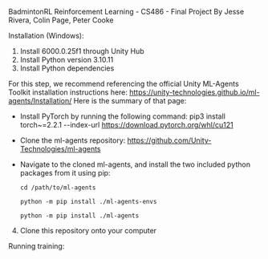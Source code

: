 BadmintonRL
Reinforcement Learning - CS486 - Final Project
By Jesse Rivera, Colin Page, Peter Cooke

Installation (Windows):
1. Install 6000.0.25f1 through Unity Hub
2. Install Python version 3.10.11
3. Install Python dependencies

For this step, we recommend referencing the official Unity ML-Agents Toolkit installation instructions here: https://unity-technologies.github.io/ml-agents/Installation/ 
Here is the summary of that page:

  * Install PyTorch by running the following command: pip3 install torch~=2.2.1 --index-url https://download.pytorch.org/whl/cu121
    
  * Clone the ml-agents repository: https://github.com/Unity-Technologies/ml-agents
    
  * Navigate to the cloned ml-agents, and install the two included python packages from it using pip:

        cd /path/to/ml-agents
    
        python -m pip install ./ml-agents-envs
    
        python -m pip install ./ml-agents
    
      
4. Clone this repository onto your computer



Running training:

